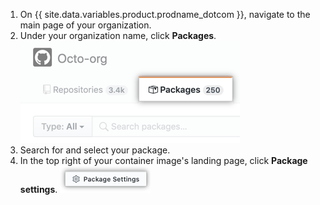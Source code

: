 1. On {{ site.data.variables.product.prodname_dotcom }}, navigate to the main page of your organization.
2. Under your organization name, click **Packages**.
  ![Container access invite button](/assets/images/help/package-registry/org-tab-for-packages.png)
3. Search for and select your package.
4. In the top right of your container image's landing page, click **Package settings**.
  ![Package settings button](/assets/images/help/package-registry/packages-settings-from-package-landing-page.png)
